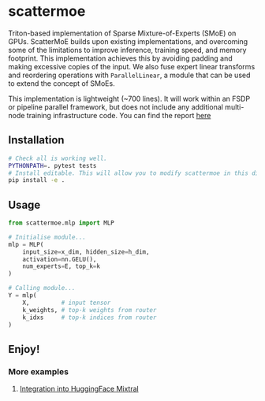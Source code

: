 # scattermoe
Triton-based implementation of Sparse Mixture-of-Experts (SMoE) on GPUs.
ScatterMoE builds upon existing implementations, and overcoming some of the limitations to improve inference, training speed, and memory footprint. 
This implementation achieves this by avoiding padding and making excessive copies of the input.
We also fuse expert linear transforms and reordering operations with `ParallelLinear`, a module that can be used to extend the concept of SMoEs.

This implementation is lightweight (~700 lines).
It will work within an FSDP or pipeline parallel framework, but does not include any additional multi-node training infrastructure code.
You can find the report [here](https://arxiv.org/abs/2403.08245)

## Installation
```sh
# Check all is working well.
PYTHONPATH=. pytest tests
# Install editable. This will allow you to modify scattermoe in this directory.
pip install -e .
```

## Usage
```python
from scattermoe.mlp import MLP

# Initialise module...
mlp = MLP(
    input_size=x_dim, hidden_size=h_dim,
    activation=nn.GELU(),
    num_experts=E, top_k=k
)

# Calling module...
Y = mlp(
    X,         # input tensor
    k_weights, # top-k weights from router
    k_idxs     # top-k indices from router
)
```

Enjoy!
---
### More examples
1. [Integration into HuggingFace Mixtral](https://github.com/shawntan/scattermoe/tree/main/examples/mixtral)